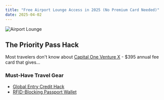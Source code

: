 ```yaml
---
title: "Free Airport Lounge Access in 2025 (No Premium Card Needed)"
date: 2025-04-02
---
```


![Airport Lounge](https://images.unsplash.com/photo-1554260570-9140fd3b7614?auto=format&fit=crop&w=1200&h=630)

## The Priority Pass Hack
Most travelers don't know about [Capital One Venture X](https://www.capitalone.com/apply/YOUR_AFFILIATE) - $395 annual fee card that gives...

### Must-Have Travel Gear
- [Global Entry Credit Hack](https://amzn.to/3zTp9Xx)  
- [RFID-Blocking Passport Wallet](https://amzn.to/4cI5vBn)  

<!-- Adsterra Banner -->
<script async src="https://www.adsterra.com/render/XXXXX.js"></script>
